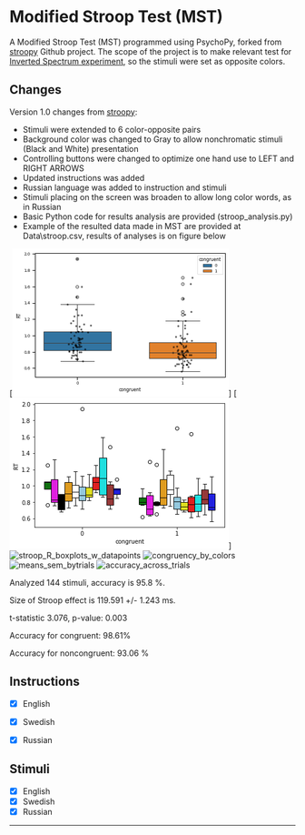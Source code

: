 # Modified Stroop Test (MST)
A Modified Stroop Test (MST) programmed using PsychoPy, forked from [stroopy](https://github.com/marsja/stroopy) Github project.
The scope of the project is to make relevant test for [Inverted Spectrum experiment](https://osf.io/ed4sy/), so the stimuli were set as opposite colors. 

## Changes
Version 1.0 changes from [stroopy](https://github.com/marsja/stroopy):
* Stimuli were extended to 6 color-opposite pairs
* Background color was changed to Gray to allow nonchromatic stimuli (Black and White) presentation
* Controlling buttons were changed to optimize one hand use to LEFT and RIGHT ARROWS
* Updated instructions was added
* Russian language was added to instruction and stimuli
* Stimuli placing on the screen was broaden to allow long color words, as in Russian
* Basic Python code for results analysis are provided (stroop_analysis.py)
* Example of the resulted data made in MST are provided at Data\stroop.csv, results of analyses is on figure below
  
[![overall statistics](MST1.png)]
[![statistics by color](MST2.png)]
![stroop_R_boxplots_w_datapoints](https://github.com/user-attachments/assets/10ee4577-5290-4be9-aeb3-ce00f6cf1312)
![congruency_by_colors](https://github.com/user-attachments/assets/abed2f54-f50b-458f-a5da-0504b10e987a)
![means_sem_bytrials](https://github.com/user-attachments/assets/d60ba044-100b-4713-9d87-2b0a5d080198)
![accuracy_across_trials](https://github.com/user-attachments/assets/379f6949-8199-4d7d-8bf0-5b0011af0458)



Analyzed  144  stimuli, accuracy is  95.8 %.

Size of Stroop effect is 119.591 +/- 1.243 ms.

t-statistic 3.076, p-value: 0.003

Accuracy for congruent:  98.61%

Accuracy for noncongruent:  93.06 %

## Instructions
- [x] English
- [x] Swedish
- [x] Russian


## Stimuli
- [x] English
- [x] Swedish
- [x] Russian

---------
